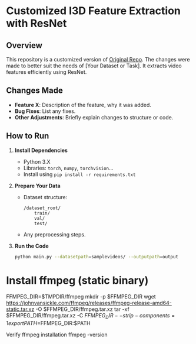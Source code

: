 # Customized I3D Feature Extraction with ResNet

## Overview
This repository is a customized version of [Original Repo](https://github.com/GowthamGottimukkala/I3D_Feature_Extraction_resnet). The changes were made to better suit the needs of [Your Dataset or Task]. It extracts video features efficiently using ResNet.

## Changes Made
- **Feature X**: Description of the feature, why it was added.
- **Bug Fixes**: List any fixes.
- **Other Adjustments**: Briefly explain changes to structure or code.

## How to Run
1. **Install Dependencies**
   - Python 3.X
   - Libraries: `torch`, `numpy`, `torchvision`...
   - Install using `pip install -r requirements.txt`

2. **Prepare Your Data**
   - Dataset structure:
     ```
     /dataset_root/
         train/
         val/
         test/
     ```
   - Any preprocessing steps.

3. **Run the Code**
   ```bash
   python main.py --datasetpath=samplevideos/ --outputpath=output
   ```

# Install ffmpeg (static binary)
FFMPEG_DIR=$TMPDIR/ffmpeg
mkdir -p $FFMPEG_DIR
wget https://johnvansickle.com/ffmpeg/releases/ffmpeg-release-amd64-static.tar.xz -O $FFMPEG_DIR/ffmpeg.tar.xz
tar -xf $FFMPEG_DIR/ffmpeg.tar.xz -C $FFMPEG_DIR --strip-components=1
export PATH=$FFMPEG_DIR:$PATH

Verify ffmpeg installation
ffmpeg -version

